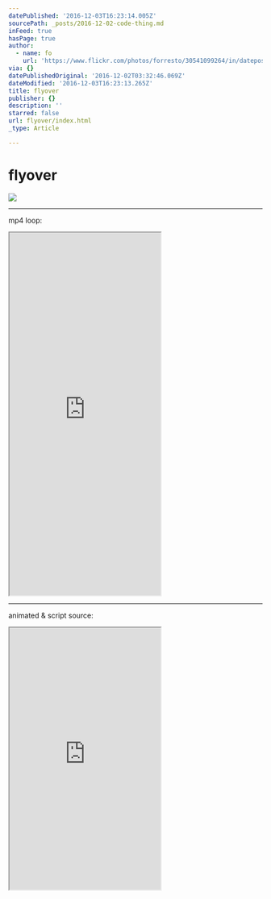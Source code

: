 ```yaml
---
datePublished: '2016-12-03T16:23:14.005Z'
sourcePath: _posts/2016-12-02-code-thing.md
inFeed: true
hasPage: true
author:
  - name: fo
    url: 'https://www.flickr.com/photos/forresto/30541099264/in/dateposted/'
via: {}
datePublishedOriginal: '2016-12-02T03:32:46.069Z'
dateModified: '2016-12-03T16:23:13.265Z'
title: flyover
publisher: {}
description: ''
starred: false
url: flyover/index.html
_type: Article

---
```

# flyover
![](https://the-grid-user-content.s3-us-west-2.amazonaws.com/e1a15397-43e2-4d10-bb9a-ed2d4b220322.png)

---

mp4 loop:

<iframe src="https://the-grid.github.io/ed-userhtml/?g=eJwtx0sOgjAQANCrNN1PP8inMeBdJjDSJsA07SDR0-vCt3vjKy3E6kqLxEkPjdMqUlqj_FPLPOkokuvdWokEa0kLnJUKzHwIHWLq7Xe4qAo0Bnf88IFXNTPv1j079H1w4IIP0BISYMABaOgCNm3vO-_Nnlut8BTOG77VxpyVfXwBtXcwIw" height="720" style=""></iframe>

---

animated & script source:

<iframe src="https://the-grid.github.io/ed-userhtml/?g=eJytVutP4kAQ_85fsV8MW1uwrY_zrujFBwjJnRr1omiMqbCWQmm5tijkwv9-M7vbFxS9xCNhuzvzm8fOq21EvdCdxIeVVzskx2caObn4dX6jkRZsz646p2J9ktR2s3PWhudPZFx37ptifWof_WjB9vLopHMOgred05u2Ru6fLlqt6ybgbd8d2zHTSM_2X-0InoEfs1mskX5ov2kEnAg87y7ZdK1KhesgB-SLqcNJGE6PYB_2DwKzRczEM9w_Ap-7CwhjGw7SLTgmeCr4KjEU5MMNgJnAtsiOJPJrIQcBoBnIyZWAWjOAtg-0LEA5E6k8AI7RdnUQeXRP14ihb2jk6-6GUpWyK8x9XTBbq3LbUk4GDPh6eurKk4gxHPpBbzpmflzvhQyi3_QYnmhVAKp49xTyHPTndXsyYX7_ZOB6fSpASqqvHsVzj9XH9uzW7ccD9MzQ9Q10RiYTSBLqsPhE0GjV7FdzSt6kLA9TRh4w1xmgApHGTGf9xfW8a7QMzOOzHCOKw2DEElYLWVhLsH-Z-r3YDXyqkD8VQrCwHY04M_jPNeJqZKiRSRDd8bWrkZC98MXANZp6MdRnHEzu-Ap8EJxboCjv0hXrxRSSoqfFLjxX8sCii5hq5L4EIaEOEFwson1uWrKf0rrcs4BFGgec-R2gDb77BrtD3FnE4dIZRFVdYNdqrrg1gQsDwiGbWSmCYlk3lkDM1yK6ApHc5Jk5rn9pxwOqFBnj4JXdBFQntbR_NrEdnfkS0HN9BIr2UHPgnRKw1IopW9JcrhWBcgAUVC-hRT7EFRbwl9nGSfKYZgajNuTtLYoCtklWTAubXkTcgJAPRVYMiPtQpMWwyEyMhgylqkOemGGSGGm2PplGA0qXqhV_WLEjbt1MS9KwJDM5p17jj3uO2RxlnptrPDfBp5Hw3ATHRsJzQMzznpvc8xH3fJS5RnjnAHCGZSMjvVRWEoXjaF6C6mYo7DJAcZUqoTDVH_RHSDgSFBBNpm1BoiskuomEISW65RLr50U5gnc296iWf7dxiwVK9vpTVnWtNExJeX9spERWVjyPXEGWR-Z92fftqp-w-75s3q76Cbvqf7X773Fetfu-bM8LIrYu-fkhVOxoMRBKqvHjZBeqMVW9SEdGPA39pUmyUKiSm4R5hFVZwNtUfrOtvlBD9nvKoviI84HcCu0xoxLOVWZfJ5SeArHuB28gDJ9Quq5jm-7CupFMhkwCWzs3SqRX-FrHeOWcwmNjS366_gUrSP30" height="520" style=""></iframe>
